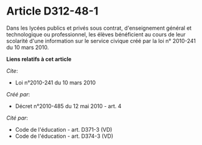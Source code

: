 # Article D312-48-1

Dans les lycées publics et privés sous contrat, d'enseignement général et technologique ou professionnel, les élèves
bénéficient au cours de leur scolarité d'une information sur le service civique créé par la loi n° 2010-241 du 10 mars 2010.

**Liens relatifs à cet article**

_Cite_:

  - Loi n°2010-241 du 10 mars 2010

_Créé par_:

  - Décret n°2010-485 du 12 mai 2010 - art. 4

_Cité par_:

  - Code de l'éducation - art. D371-3 (VD)
  - Code de l'éducation - art. D374-3 (VD)
